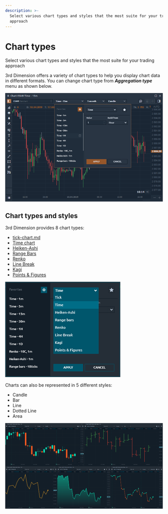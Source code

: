 ```yaml
---
description: >-
  Select various chart types and styles that the most suite for your trading
  approach
---
```


# Chart types

Select various chart types and styles that the most suite for your trading approach

3rd Dimension offers a variety of chart types to help you display chart data in different formats. You can change chart type from _**Aggregation type**_ menu as shown below.

![Switch between different time frames in one click](<../../../.gitbook/assets/chart time selector.png>)

## Chart types and styles <a href="#chart-types-and-styles" id="chart-types-and-styles"></a>

3rd Dimension provides 8 chart types:

* [tick-chart.md](tick-chart.md "mention")
* ​[Time chart](https://docs.thirddimension.exchange/analytics-panels/chart/chart-types/time-aggregation)​
* ​[Heiken-Ashi](https://docs.thirddimension.exchange/analytics-panels/chart/chart-types/heiken-ashi)​
* ​[Range Bars](https://docs.thirddimension.exchange/analytics-panels/chart/chart-types/range-bars)​
* ​[Renko](https://docs.thirddimension.exchange/analytics-panels/chart/chart-types/renko)​
* ​[Line Break](https://docs.thirddimension.exchange/analytics-panels/chart/chart-types/line-break)​
* ​[Kagi](https://docs.thirddimension.exchange/analytics-panels/chart/chart-types/kagi)​
* ​[Points & Figures](https://docs.thirddimension.exchange/analytics-panels/chart/chart-types/points-and-figures)​

![Chart types in 3rd Dimension](<../../../.gitbook/assets/chart types all.png>)



Charts can also be represented in 5 different styles:

* Candle
* Bar
* Line
* Dotted Line
* Area

![Chart styles in 3rd Dimension](<../../../.gitbook/assets/chart styles.png>)
